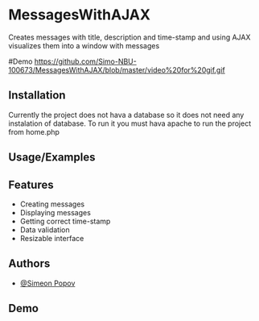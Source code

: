 # MessagesWithAJAX
Creates messages with title, description and time-stamp and using
AJAX visualizes them into a window with messages


#Demo
https://github.com/Simo-NBU-100673/MessagesWithAJAX/blob/master/video%20for%20gif.gif
 
## Installation

Currently the project does not hava a database so it does not need any instalation of database.
To run it you must hava apache to run the project from home.php
    
## Usage/Examples




## Features

- Creating messages
- Displaying messages
- Getting correct time-stamp
- Data validation
- Resizable interface


## Authors

- [@Simeon Popov](https://github.com/Simo-NBU-100673)


## Demo



